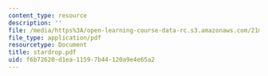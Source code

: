 ```yaml
---
content_type: resource
description: ''
file: /media/https%3A/open-learning-course-data-rc.s3.amazonaws.com/21m-735-technical-design-scenery-mechanisms-and-special-effects-spring-2004/f6b72620d1ea11597b44120a9e4e65a2_stardrop.pdf
file_type: application/pdf
resourcetype: Document
title: stardrop.pdf
uid: f6b72620-d1ea-1159-7b44-120a9e4e65a2
---
```

